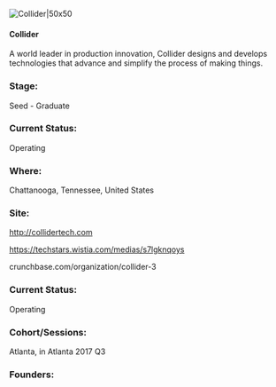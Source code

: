 

![Collider|50x50](https://apimg.techstars.com/connect/images/image_files/59513583c9aec70a9b000084/original/collider_logo_black_transparent_%281%29.jpg)

#### Collider
A world leader in production innovation, Collider designs and develops technologies that advance and simplify the process of making things.

### Stage: 
Seed - Graduate 

### Current Status: 
Operating

### Where:
Chattanooga, Tennessee, United States

### Site:
http://collidertech.com

https://techstars.wistia.com/medias/s7lgknqoys

crunchbase.com/organization/collider-3

### Current Status: 
Operating

### Cohort/Sessions: 
Atlanta, in Atlanta 2017 Q3

### Founders: 


